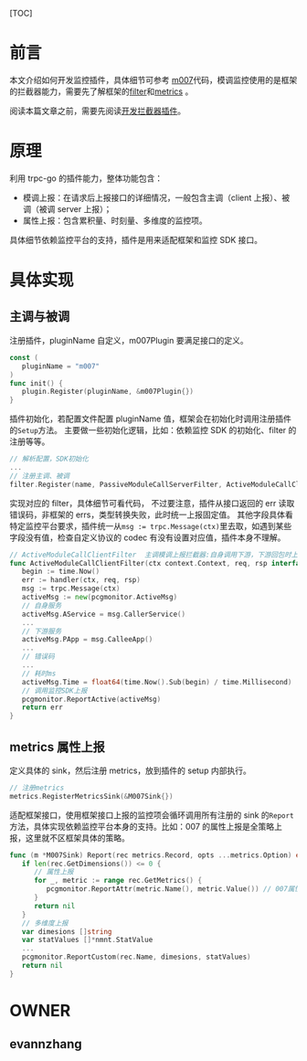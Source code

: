 [TOC]

# 前言

本文介绍如何开发监控插件，具体细节可参考 [m007](https://git.woa.com/trpc-go/trpc-metrics-m007/tree/master)代码，模调监控使用的是框架的拦截器能力，需要先了解框架的[filter](https://git.woa.com/trpc-go/trpc-go/tree/master/filter)和[metrics](https://git.woa.com/trpc-go/trpc-go/tree/master/metrics) 。

阅读本篇文章之前，需要先阅读[开发拦截器插件](./interceptor.md)。

# 原理

利用 trpc-go 的插件能力，整体功能包含：

- 模调上报：在请求后上报接口的详细情况，一般包含主调（client 上报）、被调（被调 server 上报）；
- 属性上报：包含累积量、时刻量、多维度的监控项。

具体细节依赖监控平台的支持，插件是用来适配框架和监控 SDK 接口。

# 具体实现

## 主调与被调

注册插件，pluginName 自定义，m007Plugin 要满足接口的定义。

``` go
const (
   pluginName = "m007"
)
func init() {
   plugin.Register(pluginName, &m007Plugin{})
}
```

插件初始化，若配置文件配置 pluginName 值，框架会在初始化时调用注册插件的`Setup`方法。
主要做一些初始化逻辑，比如：依赖监控 SDK 的初始化、filter 的注册等等。

``` go
// 解析配置，SDK初始化
...
// 注册主调、被调
filter.Register(name, PassiveModuleCallServerFilter, ActiveModuleCallClientFilter)
```

实现对应的 filter，具体细节可看代码，
不过要注意，插件从接口返回的 err 读取错误码，非框架的 errs，类型转换失败，此时统一上报固定值。
其他字段具体看特定监控平台要求，插件统一从`msg := trpc.Message(ctx)`里去取，如遇到某些字段没有值，检查自定义协议的 codec 有没有设置对应值，插件本身不理解。

``` go
// ActiveModuleCallClientFilter  主调模调上报拦截器:自身调用下游，下游回包时上报
func ActiveModuleCallClientFilter(ctx context.Context, req, rsp interface{}, handler filter.HandleFunc) error {
   begin := time.Now()
   err := handler(ctx, req, rsp)
   msg := trpc.Message(ctx)
   activeMsg := new(pcgmonitor.ActiveMsg)
   // 自身服务
   activeMsg.AService = msg.CallerService() 
   ...
   // 下游服务
   activeMsg.PApp = msg.CalleeApp()
   ...
   // 错误码
   ...
   // 耗时ms
   activeMsg.Time = float64(time.Now().Sub(begin) / time.Millisecond)
   // 调用监控SDK上报
   pcgmonitor.ReportActive(activeMsg)
   return err
}
```

## metrics 属性上报

定义具体的 sink，然后注册 metrics，放到插件的 setup 内部执行。

``` go
// 注册metrics
metrics.RegisterMetricsSink(&M007Sink{})
```

适配框架接口，使用框架接口上报的监控项会循环调用所有注册的 sink 的`Report`方法，具体实现依赖监控平台本身的支持。比如：007 的属性上报是全策略上报，这里就不区框架具体的策略。

``` go
func (m *M007Sink) Report(rec metrics.Record, opts ...metrics.Option) error {
   if len(rec.GetDimensions()) <= 0 {
      // 属性上报
      for _, metric := range rec.GetMetrics() {
         pcgmonitor.ReportAttr(metric.Name(), metric.Value()) // 007属性全策略上报
      }
      return nil
   }
   // 多维度上报
   var dimesions []string
   var statValues []*nmnt.StatValue
   ...
   pcgmonitor.ReportCustom(rec.Name, dimesions, statValues)
   return nil
}
```

# OWNER

## evannzhang